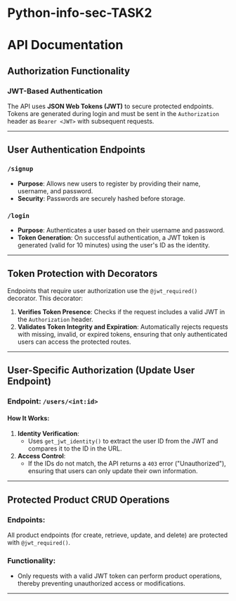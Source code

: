 # Python-info-sec-TASK2
# API Documentation

## Authorization Functionality

### JWT-Based Authentication
The API uses **JSON Web Tokens (JWT)** to secure protected endpoints. Tokens are generated during login and must be sent in the `Authorization` header as `Bearer <JWT>` with subsequent requests.

---

## User Authentication Endpoints

### `/signup`
- **Purpose**: Allows new users to register by providing their name, username, and password.
- **Security**: Passwords are securely hashed before storage.

### `/login`
- **Purpose**: Authenticates a user based on their username and password.
- **Token Generation**: On successful authentication, a JWT token is generated (valid for 10 minutes) using the user's ID as the identity.

---

## Token Protection with Decorators
Endpoints that require user authorization use the `@jwt_required()` decorator. This decorator:

1. **Verifies Token Presence**: Checks if the request includes a valid JWT in the `Authorization` header.
2. **Validates Token Integrity and Expiration**: Automatically rejects requests with missing, invalid, or expired tokens, ensuring that only authenticated users can access the protected routes.

---

## User-Specific Authorization (Update User Endpoint)

### Endpoint: `/users/<int:id>`
#### How It Works:
1. **Identity Verification**:
   - Uses `get_jwt_identity()` to extract the user ID from the JWT and compares it to the ID in the URL.
2. **Access Control**:
   - If the IDs do not match, the API returns a `403` error ("Unauthorized"), ensuring that users can only update their own information.

---

## Protected Product CRUD Operations

### Endpoints:
All product endpoints (for create, retrieve, update, and delete) are protected with `@jwt_required()`.

### Functionality:
- Only requests with a valid JWT token can perform product operations, thereby preventing unauthorized access or modifications.

---

